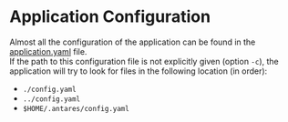 # Application Configuration

Almost all the configuration of the application can be found in the [application.yaml](https://github.com/AntaresSimulatorTeam/AntaREST/blob/master/resources/application.yaml) file.\
If the path to this configuration file is not explicitly given (option `-c`), the application will try to look for files in the following location (in order):
- `./config.yaml`
- `../config.yaml`
- `$HOME/.antares/config.yaml`

